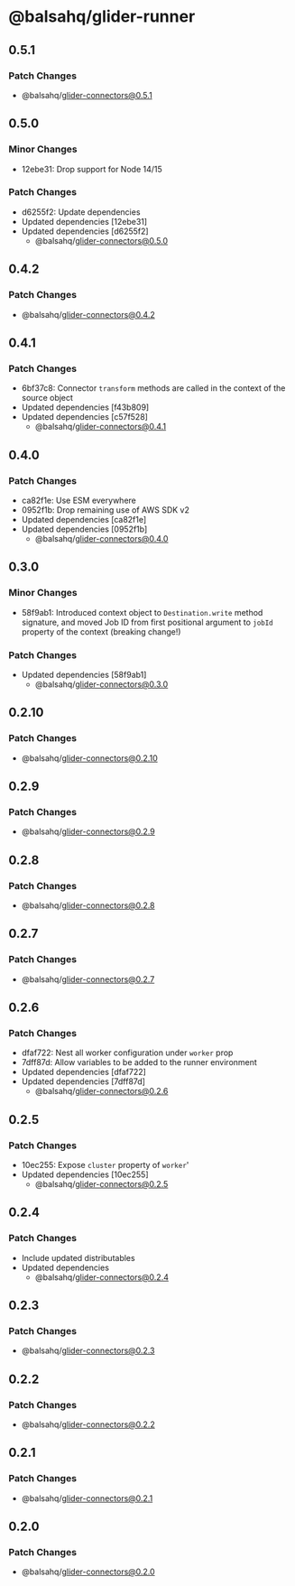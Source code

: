 # @balsahq/glider-runner

## 0.5.1

### Patch Changes

- @balsahq/glider-connectors@0.5.1

## 0.5.0

### Minor Changes

- 12ebe31: Drop support for Node 14/15

### Patch Changes

- d6255f2: Update dependencies
- Updated dependencies [12ebe31]
- Updated dependencies [d6255f2]
  - @balsahq/glider-connectors@0.5.0

## 0.4.2

### Patch Changes

- @balsahq/glider-connectors@0.4.2

## 0.4.1

### Patch Changes

- 6bf37c8: Connector `transform` methods are called in the context of the source object
- Updated dependencies [f43b809]
- Updated dependencies [c57f528]
  - @balsahq/glider-connectors@0.4.1

## 0.4.0

### Patch Changes

- ca82f1e: Use ESM everywhere
- 0952f1b: Drop remaining use of AWS SDK v2
- Updated dependencies [ca82f1e]
- Updated dependencies [0952f1b]
  - @balsahq/glider-connectors@0.4.0

## 0.3.0

### Minor Changes

- 58f9ab1: Introduced context object to `Destination.write` method signature, and moved Job ID from first positional argument to `jobId` property of the context (breaking change!)

### Patch Changes

- Updated dependencies [58f9ab1]
  - @balsahq/glider-connectors@0.3.0

## 0.2.10

### Patch Changes

- @balsahq/glider-connectors@0.2.10

## 0.2.9

### Patch Changes

- @balsahq/glider-connectors@0.2.9

## 0.2.8

### Patch Changes

- @balsahq/glider-connectors@0.2.8

## 0.2.7

### Patch Changes

- @balsahq/glider-connectors@0.2.7

## 0.2.6

### Patch Changes

- dfaf722: Nest all worker configuration under `worker` prop
- 7dff87d: Allow variables to be added to the runner environment
- Updated dependencies [dfaf722]
- Updated dependencies [7dff87d]
  - @balsahq/glider-connectors@0.2.6

## 0.2.5

### Patch Changes

- 10ec255: Expose `cluster` property of `worker`'
- Updated dependencies [10ec255]
  - @balsahq/glider-connectors@0.2.5

## 0.2.4

### Patch Changes

- Include updated distributables
- Updated dependencies
  - @balsahq/glider-connectors@0.2.4

## 0.2.3

### Patch Changes

- @balsahq/glider-connectors@0.2.3

## 0.2.2

### Patch Changes

- @balsahq/glider-connectors@0.2.2

## 0.2.1

### Patch Changes

- @balsahq/glider-connectors@0.2.1

## 0.2.0

### Patch Changes

- @balsahq/glider-connectors@0.2.0
